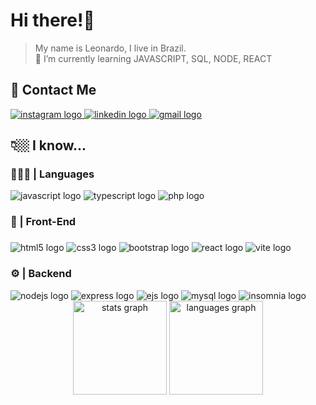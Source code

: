 <h1 align="left">Hi there!👋</h1>

> My name is Leonardo, I live in Brazil. <br>
🌱 I’m currently learning JAVASCRIPT, SQL, NODE, REACT

<h2 align="left">📨  Contact Me</h2>

<div>
   <a href="https://instagram.com/leonardo_aldias" target="_blank">
      <img src="https://img.shields.io/badge/-Instagram-%23E4405F?style=for-the-badge&logo=instagram&logoColor=white" target="_blank" alt="instagram logo">
   </a>
   <a href="https://www.linkedin.com/in/leonardo-alves-877368165/" target="_blank">
     <img src="https://img.shields.io/badge/-LinkedIn-%230077B5?style=for-the-badge&logo=linkedin&logoColor=white" target="_blank" alt="linkedin logo">
   </a>
   <a href="mailto:leonardo.alves779@gmail.com" target="_blank">
    <img src="https://img.shields.io/badge/Gmail-D14836?style=for-the-badge&logo=gmail&logoColor=white" alt="gmail logo">
  </a>
</div>

<h2 align="left">👇🏼 I know...</h2>

<h3>🧑🏽‍💻 | Languages</h3>

<div align="left">
  <img src="https://img.shields.io/badge/JavaScript-323330?style=for-the-badge&logo=javascript&logoColor=F7DF1E" alt="javascript logo">
  <img src="https://img.shields.io/badge/TypeScript-007ACC?style=for-the-badge&logo=typescript&logoColor=white" alt="typescript logo">
  <img src="https://img.shields.io/badge/PHP-7A86B8?style=for-the-badge&logo=php&logoColor=white" alt="php logo">
</div>

<h3>🎨 | Front-End</h3>

###

<div align="left">
   <img src="https://img.shields.io/badge/HTML5-E34F26?style=for-the-badge&logo=html5&logoColor=white"  alt="html5 logo">
   <img src="https://img.shields.io/badge/CSS3-1572B6?style=for-the-badge&logo=css3&logoColor=white"  alt="css3 logo">
   <img src="https://img.shields.io/badge/Bootstrap-563D7C?style=for-the-badge&logo=bootstrap&logoColor=white"  alt="bootstrap logo">
   <img src="https://img.shields.io/badge/React-20232A?style=for-the-badge&logo=react&logoColor=61DAFB"  alt="react logo">
   <img src="https://img.shields.io/badge/VITE-646cff?style=for-the-badge&logo=vite&logoColor=white"  alt="vite logo">
</div>

<h3>⚙️ | Backend</h3>

<div align="left">
   <img src="https://img.shields.io/badge/Node.js-339933?style=for-the-badge&logo=nodedotjs&logoColor=white" alt="nodejs logo">
   <img src="https://img.shields.io/badge/Express.js-000000?style=for-the-badge&logo=express&logoColor=white" alt="express logo">
   <img src="https://img.shields.io/badge/EJS-green?style=for-the-badge&logo=EJS&logoColor=white" alt="ejs logo">
   <img src="https://img.shields.io/badge/MySQL-005C84?style=for-the-badge&logo=mysql&logoColor=white" alt="mysql logo">
   <img src="https://img.shields.io/badge/INSOMNIA-3c1a7d?style=for-the-badge&logo=insomnia&logoColor=white" alt="insomnia logo">
</div>


<div align="center">
  <img src="https://github-readme-stats.vercel.app/api?hide_title=false&hide_rank=false&show_icons=true&include_all_commits=true&count_private=true&disable_animations=false&theme=dark&locale=en&hide_border=true&username=leonardo-ad" height="150" alt="stats graph"  />
  <img src="https://github-readme-stats.vercel.app/api/top-langs?locale=en&hide_title=false&layout=compact&card_width=320&langs_count=5&theme=dark&hide_border=true&username=leonardo-ad" height="150" alt="languages graph"  />
</div>
